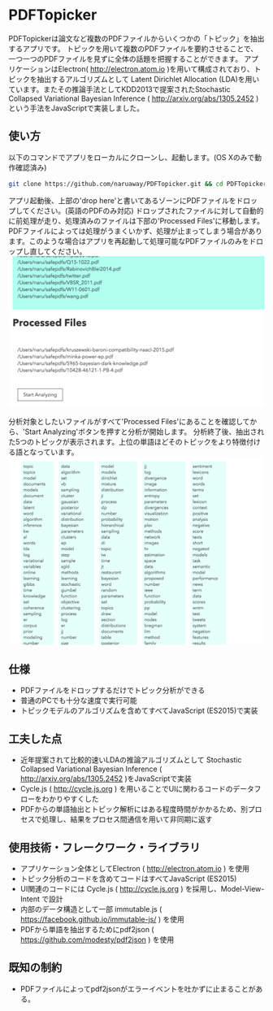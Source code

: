 # PDFTopicker

PDFTopickerは論文など複数のPDFファイルからいくつかの「トピック」を抽出するアプリです。
トピックを用いて複数のPDFファイルを要約させることで、一つ一つのPDFファイルを見ずに全体の話題を把握することができます。
アプリケーションはElectron( http://electron.atom.io )を用いて構成されており、トピックを抽出するアルゴリズムとして
Latent Dirichlet Allocation (LDA)を用いています。またその推論手法としてKDD2013で提案されたStochastic Collapsed Variational Bayesian Inference ( http://arxiv.org/abs/1305.2452 ) という手法をJavaScriptで実装しました。


## 使い方

以下のコマンドでアプリをローカルにクローンし、起動します。(OS Xのみで動作確認済み)

```bash
git clone https://github.com/naruaway/PDFTopicker.git && cd PDFTopicker && npm install && npm start
```
アプリ起動後、上部の'drop here'と書いてあるゾーンにPDFファイルをドロップしてください。(英語のPDFのみ対応)
ドロップされたファイルに対して自動的に前処理が走り、処理済みのファイルは下部の'Processed Files'に移動します。
PDFファイルによっては処理がうまくいかず、処理が止まってしまう場合があります。このような場合はアプリを再起動して処理可能なPDFファイルのみをドロップし直してください。
![解析前の画面](images/before-analyzing.png)


分析対象としたいファイルがすべて'Processed Files'にあることを確認してから、'Start Analyzing'ボタンを押すと分析が開始します。
分析終了後、抽出された5つのトピックが表示されます。上位の単語ほどそのトピックをより特徴付ける語となっています。
![トピック一覧画面](images/topics.png)

## 仕様

* PDFファイルをドロップするだけでトピック分析ができる
* 普通のPCでも十分な速度で実行可能
* トピックモデルのアルゴリズムを含めてすべてJavaScript (ES2015)で実装

## 工夫した点

* 近年提案されて比較的速いLDAの推論アルゴリズムとして Stochastic Collapsed Variational Bayesian Inference ( http://arxiv.org/abs/1305.2452 )をJavaScriptで実装
* Cycle.js ( http://cycle.js.org ) を用いることでUIに関わるコードのデータフローをわかりやすくした
* PDFからの単語抽出とトピック解析にはある程度時間がかかるため、別プロセスで処理し、結果をプロセス間通信を用いて非同期に返す


## 使用技術・フレークワーク・ライブラリ

* アプリケーション全体としてElectron ( http://electron.atom.io ) を使用
* トピック分析のコードを含めてコードはすべてJavaScript (ES2015)
* UI関連のコードには Cycle.js ( http://cycle.js.org ) を採用し、Model-View-Intent で設計
* 内部のデータ構造として一部 immutable.js ( https://facebook.github.io/immutable-js/ ) を使用
* PDFから単語を抽出するためにpdf2json ( https://github.com/modesty/pdf2json ) を使用


## 既知の制約
* PDFファイルによってpdf2jsonがエラーイベントを吐かずに止まることがある。
